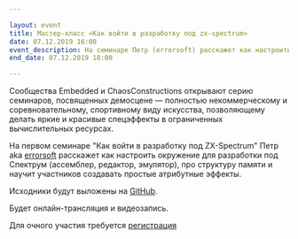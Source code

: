 ```yaml
---

layout: event
title: Мастер-класс «Как войти в разработку под zx-spectrum»
date: 07.12.2019 16:00
event_description: На семинаре Петр (errorsoft) расскажет как настроить окружение для разработки под Спектрум (ассемблер, редактор, эмулятор), про структуру памяти и научит участников создавать простые атрибутные эффекты.
end_date: 07.12.2019 18:00

---
```

Сообщества Embedded и ChaosConstructions открывают серию семинаров, посвященных демосцене — полностью некоммерческому и соревновательному, спортивному виду искусства, позволяющему делать яркие и красивые спецэффекты в ограниченных вычислительных ресурсах.

На первом семинаре "Как войти в разработку под ZX-Spectrum"  Петр aka [errorsoft](https://github.com/errorcalc) расскажет как настроить окружение для разработки под Спектрум (ассемблер, редактор, эмулятор), про структуру памяти и научит участников создавать простые атрибутные эффекты.

Исходники будут выложены на [GitHub](https://github.com/ChaosConstructions).

Будет онлайн-трансляция и видеозапись.

Для очного участия требуется [регистрация](https://www.meetup.com/Embedded-Systems-Meetup-St-Petersburg/events/266890143/)
